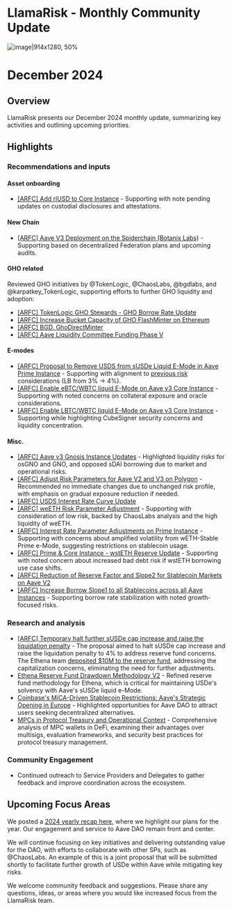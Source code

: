# LlamaRisk - Monthly Community Update 

![image|914x1280, 50%](upload://nEw9lztFnT2J2IBNpHQ8Rh2UpSi.jpeg)


# December 2024

## Overview

LlamaRisk presents our December 2024 monthly update, summarizing key activities and outlining upcoming priorities.

## Highlights

### Recommendations and inputs

#### Asset onboarding

- [\[ARFC\] Add rlUSD to Core Instance](https://governance.aave.com/t/arfc-add-rlusd-to-core-instance/20214/2) - Supporting with note pending updates on custodial disclosures and attestations. 

#### New Chain

- [\[ARFC\] Aave V3 Deployment on the Spiderchain (Botanix Labs)](https://governance.aave.com/t/arfc-aave-v3-deployment-on-the-spiderchain-botanix-labs/19978/2) - Supporting based on decentralized Federation plans and upcoming audits.

#### GHO related

Reviewed GHO initiatives by @TokenLogic, @ChaosLabs, 
@bgdlabs, and @karpatkey_TokenLogic, supporting efforts to 
further GHO liquidity and adoption:
- [\[ARFC\] TokenLogic GHO Stewards - GHO Borrow Rate Update](https://governance.aave.com/t/arfc-tokenlogic-gho-stewards-gho-borrow-rate-update/20424/2)
- [\[ARFC\] Increase Bucket Capacity of GHO FlashMinter on Ethereum](https://governance.aave.com/t/arfc-increase-bucket-capacity-of-gho-flashminter-on-ethereum/20183/2)
- [\[ARFC\] BGD. GhoDirectMinter](https://governance.aave.com/t/arfc-bgd-ghodirectminter/20040/3)
- [\[ARFC\] Aave Liquidity Committee Funding Phase V](https://governance.aave.com/t/arfc-aave-liquidity-committee-funding-phase-v/20043/2)

#### E-modes

- [\[ARFC\] Proposal to Remove USDS from sUSDe Liquid E-Mode in Aave Prime Instance](https://governance.aave.com/t/arfc-proposal-to-remove-usds-from-susde-liquid-e-mode-in-aave-prime-instance/20264/2) - Supporting with alignment to [previous risk](https://governance.aave.com/t/arfc-temporary-halt-further-susde-cap-increase-and-raise-the-liquidation-penalty/20252) considerations (LB from 3% -> 4%).
- [\[ARFC\] Enable eBTC/WBTC liquid E-Mode on Aave v3 Core Instance](https://governance.aave.com/t/arfc-enable-ebtc-wbtc-liquid-e-mode-on-aave-v3-core-instance/20141/2) - Supporting with noted concerns on collateral exposure and oracle considerations.
- [\[ARFC\] Enable LBTC/WBTC liquid E-Mode on Aave v3 Core Instance](https://governance.aave.com/t/arfc-enable-lbtc-wbtc-liquid-e-mode-on-aave-v3-core-instance/20142/2) - Supporting while highlighting CubeSigner security concerns and liquidity concentration.

#### Misc.
- [\[ARFC\] Aave v3 Gnosis Instance Updates](https://governance.aave.com/t/arfc-aave-v3-gnosis-instance-updates/20334/3) - Highlighted liquidity risks for osGNO and GNO, and opposed sDAI borrowing due to market and operational risks.
- [\[ARFC\] Adjust Risk Parameters for Aave V2 and V3 on Polygon](https://governance.aave.com/t/arfc-adjust-risk-parameters-for-aave-v2-and-v3-on-polygon/20211/26) - Recommended no immediate changes due to unchanged risk profile, with emphasis on gradual exposure reduction if needed.
- [\[ARFC\] USDS Interest Rate Curve Update](https://governance.aave.com/t/arfc-usds-interest-rate-curve-update/20243/2)
- [\[ARFC\] weETH Risk Parameter Adjustment](https://governance.aave.com/t/arfc-weeth-risk-parameter-adjustment/20167/2) - Supporting with consideration of low risk, backed by ChaosLabs analysis and the high liquidity of weETH.
- [\[ARFC\] Interest Rate Parameter Adjustments on Prime Instance](https://governance.aave.com/t/arfc-interest-rate-parameter-adjustments-on-prime-instance/20018/3) - Supporting with concerns about amplified volatility from wETH-Stable Prime e-Mode, suggesting restrictions on stablecoin usage.
- [\[ARFC\] Prime & Core Instance - wstETH Reserve Update](https://governance.aave.com/t/arfc-prime-core-instance-wsteth-reserve-update/19973/2) - Supporting with noted concern about increased bad debt risk if wstETH borrowing use case shifts.
- [\[ARFC\] Reduction of Reserve Factor and Slope2 for Stablecoin Markets on Aave V2](https://governance.aave.com/t/arfc-reduction-of-reserve-factor-and-slope2-for-stablecoin-markets-on-aave-v2/20041/2)
- [\[ARFC\] Increase Borrow Slope1 to all Stablecoins across all Aave Instances](https://governance.aave.com/t/arfc-increase-borrow-slope1-to-all-stablecoins-across-all-aave-instances/19979/2) - Supporting borrow rate stabilization with noted growth-focused risks.

### Research and analysis
- [\[ARFC\] Temporary halt further sUSDe cap increase and raise the liquidation penalty](https://governance.aave.com/t/arfc-temporary-halt-further-susde-cap-increase-and-raise-the-liquidation-penalty/20252) - The proposal aimed to halt sUSDe cap increase and raise the liquidation penalty to 4% to address reserve fund concerns. The Ethena team [deposited $10M to the reserve fund](https://etherscan.io/tx/0x81631a1b77f4377b10948b6d1a6b3f2ce2614bd3b51b231acd526bbc9676f192), addressing the capitalization concerns, eliminating the need for further adjustments.
- [Ethena Reserve Fund Drawdown Methodology V2](https://www.llamarisk.com/research/ethena-drawdown-methodology-v2) - Refined reserve fund methodology for Ethena, which is critical for maintaining USDe's solvency with Aave's sUSDe liquid e-Mode.
- [Coinbase's MiCA-Driven Stablecoin Restrictions: Aave's Strategic Opening in Europe](https://www.llamarisk.com/research/coinbase-s-mica-driven-stablecoin-restrictions-aave-s-strategic-opening-in-europe) - Highlighted opportunities for Aave DAO to attract users seeking decentralized alternatives.
- [MPCs in Protocol Treasury and Operational Context](https://www.llamarisk.com/research/mpc-explainer) - Comprehensive analysis of MPC wallets in DeFi, examining their advantages over multisigs, evaluation frameworks, and security best practices for protocol treasury management.

### Community Engagement

- Continued outreach to Service Providers and Delegates to gather feedback and improve coordination across the ecosystem.

## Upcoming Focus Areas

We posted a [2024 yearly recap here](https://llamarisk.substack.com/p/llamarisk-yearly-recap-2024), where we highlight our plans for the year. Our engagement and service to Aave DAO remain front and center.

We will continue focusing on key initiatives and delivering outstanding value for the DAO, with efforts to collaborate with other SPs, such as @ChaosLabs. An example of this is a joint proposal that will be submitted shortly to facilitate further growth of USDe within Aave while mitigating key risks.

We welcome community feedback and suggestions. Please share any questions, ideas, or areas where you would like increased focus from the LlamaRisk team.

